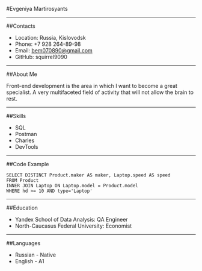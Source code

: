 #Evgeniya Martirosyants
___
##Contacts
* Location: Russia, Kislovodsk
* Phone: +7 928 264-89-98
* Email: bem070890@gmail.com
* GitHub: squirrel9090
___
##About Me

<p>Front-end  development is the area in which I want to become a great specialist. A very multifaceted field
of activity that will not allow the brain to rest.</p>

___
##Skills

* SQL
* Postman
* Charles 
* DevTools
___
##Code Example
```
SELECT DISTINCT Product.maker AS maker, Laptop.speed AS speed
FROM Product
INNER JOIN Laptop ON Laptop.model = Product.model
WHERE hd >= 10 AND type='Laptop'

```
___
##Education
* Yandex School of Data Analysis: QA Engineer
* North-Caucasus Federal University: Economist
___
##Languages
* Russian - Native
* English - A1

